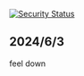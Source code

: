 [![Security Status](https://www.murphysec.com/platform3/v31/badge/1704092133622595584.svg)](https://www.murphysec.com/console/report/1704092133379325952/1704092133622595584)

## 2024/6/3
feel down

